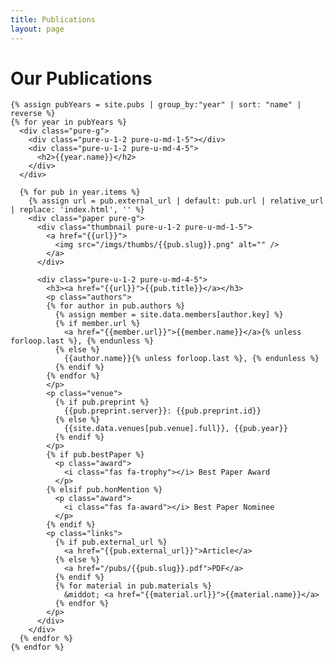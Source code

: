 ```yaml
---
title: Publications
layout: page
---
```

<div id="pubs" class="pure-u-1">
  <div id="content" class="pure-u-1 pure-u-md-3-4">
    <h1 class="title">Our Publications</h1>

    {% assign pubYears = site.pubs | group_by:"year" | sort: "name" | reverse %}
    {% for year in pubYears %}
      <div class="pure-g">
        <div class="pure-u-1-2 pure-u-md-1-5"></div>
        <div class="pure-u-1-2 pure-u-md-4-5">
          <h2>{{year.name}}</h2>
        </div>
      </div>

      {% for pub in year.items %}
        {% assign url = pub.external_url | default: pub.url | relative_url | replace: 'index.html', '' %}
        <div class="paper pure-g">
          <div class="thumbnail pure-u-1-2 pure-u-md-1-5">
            <a href="{{url}}">
              <img src="/imgs/thumbs/{{pub.slug}}.png" alt="" />
            </a>
          </div>

          <div class="pure-u-1-2 pure-u-md-4-5">
            <h3><a href="{{url}}">{{pub.title}}</a></h3>
            <p class="authors">
            {% for author in pub.authors %}
              {% assign member = site.data.members[author.key] %}
              {% if member.url %}
                <a href="{{member.url}}">{{member.name}}</a>{% unless forloop.last %}, {% endunless %}
              {% else %}
                {{author.name}}{% unless forloop.last %}, {% endunless %}
              {% endif %}
            {% endfor %}
            </p>
            <p class="venue">
              {% if pub.preprint %}
                {{pub.preprint.server}}: {{pub.preprint.id}}
              {% else %}
                {{site.data.venues[pub.venue].full}}, {{pub.year}}
              {% endif %}
            </p>
            {% if pub.bestPaper %}
              <p class="award">
                <i class="fas fa-trophy"></i> Best Paper Award
              </p>
            {% elsif pub.honMention %}
              <p class="award">
                <i class="fas fa-award"></i> Best Paper Nominee
              </p>
            {% endif %}
            <p class="links">
              {% if pub.external_url %}
                <a href="{{pub.external_url}}">Article</a>
              {% else %}
                <a href="/pubs/{{pub.slug}}.pdf">PDF</a>
              {% endif %}
              {% for material in pub.materials %}
                &middot; <a href="{{material.url}}">{{material.name}}</a> 
              {% endfor %}
            </p>
          </div>
        </div>
      {% endfor %}
    {% endfor %}
  </div> 
  
  <div id="sidebar" class="pure-u-1 pure-u-md-1-4">

  </div>  
</div>
